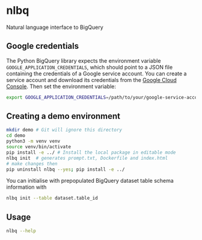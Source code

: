 # nlbq
Natural language interface to BigQuery

## Google credentials

The Python BigQuery library expects the environment variable `GOOGLE_APPLICATION_CREDENTIALS`, which should point to a JSON file containing the credentials of a Google service account. You can create a service account and download its credentials from the [Google Cloud Console](https://console.cloud.google.com/iam-admin/serviceaccounts). Then set the environment variable:

```bash
export GOOGLE_APPLICATION_CREDENTIALS=/path/to/your/google-service-account.json
```

## Creating a demo environment

```bash
mkdir demo # Git will ignore this directory
cd demo
python3 -m venv venv
source venv/bin/activate
pip install -e ../ # Install the local package in editable mode
nlbq init  # generates prompt.txt, Dockerfile and index.html
# make changes then
pip uninstall nlbq --yes; pip install -e ../
```

You can initialise with prepopulated BigQuery dataset table schema information with

```bash
nlbq init --table dataset.table_id
```

## Usage

```bash
nlbq --help
```
